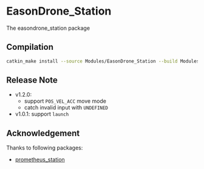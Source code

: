 # EasonDrone_Station

The easondrone_station package


## Compilation

```bash
catkin_make install --source Modules/EasonDrone_Station --build Modules/EasonDrone_Station/build
```


## Release Note

- v1.2.0:
  - support `POS_VEL_ACC` move mode
  - catch invalid input with `UNDEFINED`
- v1.0.1: support `launch`


## Acknowledgement

Thanks to following packages:

- [prometheus_station](https://github.com/amov-lab/Prometheus/Modules/ground_station)

